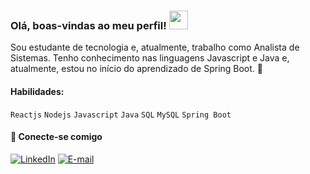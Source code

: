 ### Olá, boas-vindas ao meu perfil! <img src="https://media.giphy.com/media/hvRJCLFzcasrR4ia7z/giphy.gif" width="30" >

Sou estudante de tecnologia e, atualmente, trabalho como Analista de Sistemas. Tenho conhecimento nas linguagens Javascript e Java e, atualmente, estou no início do aprendizado de Spring Boot. 🚀

#### Habilidades:

`Reactjs` `Nodejs` `Javascript` `Java` `SQL` `MySQL` `Spring Boot` 

#### 💬 Conecte-se comigo

[![LinkedIn](https://img.shields.io/badge/-LinkedIn-000?style=for-the-badge&logo=linkedin&logoColor=30A3DC)](https://www.linkedin.com/in/lealbruuno/)
[![E-mail](https://img.shields.io/badge/-Email-000?style=for-the-badge&logo=microsoft-outlook&logoColor=E94D5F)](mailto:lealbruuno@gmail.com)
